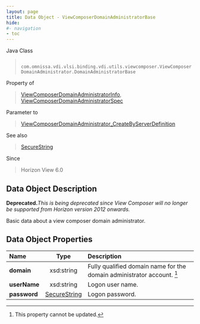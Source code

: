 ```yaml
---
layout: page
title: Data Object - ViewComposerDomainAdministratorBase
hide:
#- navigation
- toc
---
```






Java Class
> ` com.omnissa.vdi.vlsi.binding.vdi.utils.viewcomposer.ViewComposerDomainAdministrator.DomainAdministratorBase`

Property of
> [ViewComposerDomainAdministratorInfo](vdi.utils.viewcomposer.ViewComposerDomainAdministrator.ViewComposerDomainAdministratorInfo.md#field_detail), [ViewComposerDomainAdministratorSpec](vdi.utils.viewcomposer.ViewComposerDomainAdministrator.ViewComposerDomainAdministratorSpec.md#field_detail)

Parameter to
> [ViewComposerDomainAdministrator_CreateByServerDefinition](vdi.utils.viewcomposer.ViewComposerDomainAdministrator.md#createByServerDefinition)

See also
> [SecureString](vdi.util.SecureString.md)

Since
> Horizon View 6.0


## Data Object Description

**Deprecated.**_This is being deprecated since View Composer will no longer be supported from Horizon version 2012 onwards._

Basic data about a view composer domain administrator.

## Data Object Properties

 Name | Type | Description
:---|:---:|:---
**domain**|  xsd:string|  Fully qualified domain name for the domain administrator account. [^2]
**userName**|  xsd:string|  Logon user name.
**password**| [SecureString](vdi.util.SecureString.md)|  Logon password.


 


[^2]: This property cannot be updated.